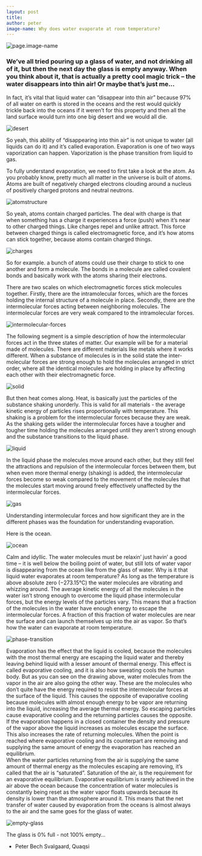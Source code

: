 ```yaml
---
layout: post
title:
author: peter
image-name: Why does water evaporate at room temperature?
---
```

![page.image-name](/assets/images/evaporation_post/title.png " {{page.image-name}} ")

### We’ve all tried pouring up a glass of water, and not drinking all of it, but then the next day the glass is empty anyway. When you think about it, that is actually a pretty cool magic trick – the water disappears into thin air! Or maybe that’s just me…

In fact, it’s vital that liquid water can “disappear into thin air” because 97% of all water on earth is stored in the oceans and the rest would quickly trickle back into the oceans if it weren’t for this property and then all the land surface would turn into one big desert and we would all die.

![desert](/assets/images/evaporation_post/desert.png "Desert")

So yeah, this ability of “disappearing into thin air” is not unique to water (all liquids can do it) and it’s called evaporation. Evaporation is one of two ways vaporization can happen. Vaporization is the phase transition from liquid to gas.

To fully understand evaporation, we need to first take a look at the atom. As you probably know, pretty much all matter in the universe is built of atoms. Atoms are built of negatively charged electrons clouding around a nucleus of positively charged protons and neutral neutrons.

![atomstructure](/assets/images/evaporation_post/atomstructure.png "structureoftheatom")

So yeah, atoms contain charged particles. The deal with charge is that when something has a charge it experiences a force (push) when it’s near to other charged things. Like charges repel and unlike attract. This force between charged things is called electromagnetic force, and it’s how atoms can stick together, because atoms contain charged things.

![charges](/assets/images/evaporation_post/charges.png "behavior of charges")

So for example. a bunch of atoms could use their charge to stick to one another and form a molecule. The bonds in a molecule are called covalent bonds and basically work with the atoms sharing their electrons.  

There are two scales on which electromagnetic forces stick molecules together. Firstly, there are the intramolecular forces, which are the forces holding the internal structure of a molecule in place. Secondly, there are the intermolecular forces acting between neighboring molecules. The intermolecular forces are very weak compared to the intramolecular forces.

![intermolecular-forces](/assets/images/evaporation_post/intermolecular.png "intermolecular forces")

The following segment is a simple description of how the intermolecular forces act in the three states of matter. Our example will be for a material made of molecules. There are different materials like metals where it works different.
When a substance of molecules is in the solid state the inter-molecular forces are strong enough to hold the molecules arranged in strict order, where all the identical molecules are holding in place by affecting each other with their electromagnetic force.

![solid](/assets/images/evaporation_post/solid.png "the solid state")

But then heat comes along. Heat, is basically just the particles of the substance shaking unorderly. This is valid for all materials - the average kinetic energy of particles rises proportionally with temperature. This shaking is a problem for the intermolecular forces because they are weak. As the shaking gets wilder the intermolecular forces have a tougher and tougher time holding the molecules arranged until they aren’t strong enough and the substance transitions to the liquid phase.

![liquid](/assets/images/evaporation_post/liquid.png "theliquidstate")

In the liquid phase the molecules move around each other, but they still feel the attractions and repulsion of the intermolecular forces between them, but when even more thermal energy (shaking) is added, the intermolecular forces become so weak compared to the movement of the molecules that the molecules start moving around freely effectively unaffected by the intermolecular forces.

![gas](/assets/images/evaporation_post/gas.png "the gaseous state")

Understanding intermolecular forces and how significant they are in the different phases was the foundation for understanding evaporation.

Here is the ocean. 

![ocean](/assets/images/evaporation_post/ocean.png "the ocean")

Calm and idyllic. The water molecules must be relaxin’ just havin’ a good time – it is well below the boiling point of water, but still lots of water vapor is disappearing from the ocean like from the glass of water. Why is it that liquid water evaporates at room temperature?
As long as the temperature is above absolute zero (−273.15°C) the water molecules are vibrating and whizzing around. The average kinetic energy of all the molecules in the water isn’t strong enough to overcome the liquid phase intermolecular forces, but the energy levels of the particles vary. This means that a fraction of the molecules in the water have enough energy to escape the intermolecular forces. A fraction of this fraction of water molecules are near the surface and can launch themselves up into the air as vapor. So that’s how the water can evaporate at room temperature.

![phase-transition](/assets/images/evaporation_post/phase-transition.png "a phase transition")

Evaporation has the effect that the liquid is cooled, because the molecules with the most thermal energy are escaping the liquid water and thereby leaving behind liquid with a lesser amount of thermal energy. This effect is called evaporative cooling, and it is also how sweating cools the human body.
But as you can see on the drawing above, water molecules from the vapor in the air are also going the other way. These are the molecules who don’t quite have the energy required to resist the intermolecular forces at the surface of the liquid. This causes the opposite of evaporative cooling because molecules with almost enough energy to be vapor are returning into the liquid, increasing the average thermal energy. So escaping particles cause evaporative cooling and the returning particles causes the opposite. If the evaporation happens in a closed container the density and pressure of the vapor above the liquid increases as molecules escape the surface. This also increases the rate of returning molecules. When the point is reached where evaporative cooling and its counterpart are removing and supplying the same amount of energy the evaporation has reached an equilibrium.  
When the water particles returning from the air is supplying the same amount of thermal energy as the molecules escaping are removing, it’s called that the air is “saturated”. Saturation of the air, is the requirement for an evaporative equilibrium. Evaporative equilibrium is rarely achieved in the air above the ocean because the concentration of water molecules is constantly being reset as the water vapor floats upwards because its density is lower than the atmosphere around it. This means that the net transfer of water caused by evaporation from the oceans is almost always to the air and the same goes for the glass of water.

![empty-glass](/assets/images/evaporation_post/empty-glass.png "an empty glass")

The glass is 0% full - not 100% empty…


-	Peter Bech Svalgaard, Quaqsi
